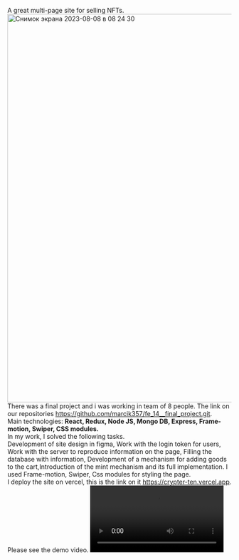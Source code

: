 A great multi-page site for selling NFTs.
<img width="872" alt="Снимок экрана 2023-08-08 в 08 24 30" src="https://github.com/Artem91S/Crypter/assets/115031070/a56e4b8d-95f2-431c-a966-ff31e8730bea">
There was a final project and i was working in team of 8 people. The link on our repositories https://github.com/marcik357/fe_14__final_project.git.
<br/>
Main technologies: <b><span color='#FFF' padding='5px' background='#000' opacity='0.5' >React</span>, Redux, Node JS, Mongo DB, Express, Frame-motion, Swiper, CSS modules.</b> 
<br/>
In my work, I solved the following tasks.
<br/>
Development of site design in figma,
Work with the login token for users, Work with the server to reproduce information on the page, Filling the database with information, 
Development of a mechanism for adding goods to the cart,Introduction of the mint mechanism and its full implementation. 
I used Frame-motion, Swiper, Css modules for styling the page.
<br/>
I deploy the site on vercel, this is the link on it https://crypter-ten.vercel.app.
<br/>Please see the demo video.
<video src='https://github.com/Artem91S/Crypter/assets/115031070/206795d7-db9b-432c-aa33-7e06cfc21d50'>

</video>


